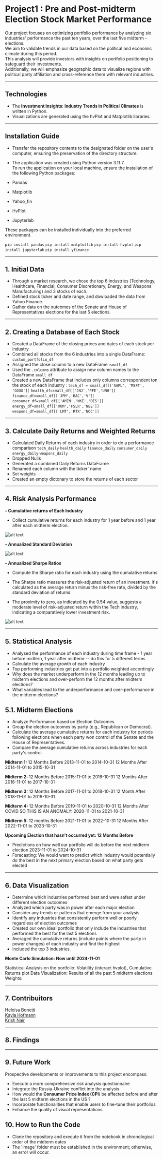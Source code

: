 # Project1 : Pre and Post-midterm Election Stock Market Performance


Our project focuses on optimizing portfolio performance by analyzing six industries' performance the past ten years, over the last five midterm - elections. <br>
We aim to validate trends in our data based on the political and economic climate during this period. <br>
This analysis will provide investors with insights on portfolio positioning to safeguard their investments. <br>
Additionally, we will emphasize geographic data to visualize regions with political party affiliation and cross-reference them with relevant industries.<br>
___
## Technologies
- The **Investment Insights: Industry Trends in Political Climates** is written in Python.<br>
- Visualizations are generated using the hvPlot and Matplotlib libraries.<br>
___
## Installation Guide
- Transfer the repository contents to the designated folder on the user's computer, ensuring the preservation of the directory structure.
- The application was created using Python version 3.11.7. <br>
  To run the application on your local machine, ensure the installation of the following Python packages:<br>

- Pandas <br>
- Matplotlib <br>
- Yahoo_fin<br>
- HvPlot <br>
- Jupyterlab<br>

These packages can be installed  individually into the preferred environment.

`pip install pandas`
`pip install matplotlib`
`pip install hvplot`
`pip install jupyterlab`
`pip install yfinance`
___
## 1. Initial Data 
  - Through a market research, we chose the top 6 industries (Technology, Healthcare, Financial, Consumer Discretionary, Energy, and Weapons Manufacturing) and 3 stocks of each.
  - Defined stock ticker and date range, and dowloaded the data from Yahoo Finance.
  -  Gather data on the outcomes of the Senate and House of Representatives elections for the last 5 elections.

 ___ 
## 2. Creating a Database of Each Stock
   - Created a DataFrame of the closing prices and dates of each stock per industry <br>
  - Combined all stocks from the 6 industries into a single DataFrame: `custom_portfolio_df`
  - Assigned the close column to a new DataFrame :`small_df`
  - Used the `.columns` attribute to assign new column names to the DataFrame `small_df` 
  - Created a new DataFrame that includes only columns correspondent ton the stock of each industry :
  `tech_df = small_df[['AAPL', 'MSFT', 'GOOG']]`
  `health_df=small_df[['JNJ','PFE','UNH']]`
  `finance_df=small_df[['JPM','BAC','V']]`
  `consumer_df=small_df[['AMZN','NKE','DIS']]`
  `energy_df=small_df[['XOM','FSLR','NEE']]`
  `weapons_df=small_df[['LMT','RTX','NOC']]`
___
## 3. Calculate Daily Returns and Weighted Returns 
- Calculated Daily Returns of each industry in order to do a performance comparison
  `tech_daily`
  `health_daily`
  `finance_daily`
  `consumer_daily`
  `energy_daily`
  `weapons_daily`
- Dropped Nulls<br>
- Generated a combined Daily Returns DataFrame<br>
- Renamed each column with the ticker' name <br>
- Set weights <br>
- Created an empty dictonary to store the returns of each sector <br>
___
## 4. Risk Analysis Performance 
**- Cumulative returns of Each Industry** <br>

- Collect cumulative returns for each industry for 1 year before and 1 year after each midterm election.<br>

![alt text](IMAGES/CUMULATIVE_RETURNS_10%20YEARS.png)

**- Annualized Standard Deviation** <br>
 

![alt text](IMAGES/STANDARD_DEVIATION.png)

**- Annualized Sharpe Ratios**<br>
-  Compute the Sharpe ratio for each industry using the cumulative returns<br>
-  The Sharpe ratio measures the risk-adjusted return of an investment. It's calculated as the average return minus the risk-free rate, divided by the standard deviation of returns<br>

- The proximity to zero, as indicated by the 0.54 value, suggests a moderate level of risk-adjusted return within the Tech industry, indicating a comparatively lower investment risk.<br>

![alt text](IMAGES/SHARPE_RATIOS.png)

___
## 5. Statistical Analysis
  
- Analysed the  performance of each industry during time frame - 1 year before midtern, 1 year after midterm -- do this for 5 different terms <br>
- Calculate the average growth of each industry<br>
- Top performing industries get put into a portfolio weighted accordingly<br>
- Why does the market underperform in the 12 months leading up to midterm elections and over-perform the 12 months after midterm elections?<br>
- What variables lead to the underperformance and over-performance in the midterm elections? <br>

## 5.1. Midterm Elections
- Analyze Performance based on Election Outcomes.<br>
- Group the election outcomes by party (e.g., Republican or Democrat).<br>
-  Calculate the average cumulative returns for each industry for periods following elections when each party won control of the Senate and the House of Representatives.<br>
-  Compare the average cumulative returns across industries for each party's control.<br>

**Midterm 1:**
12 Months Before 
2013-11-01 to 2014-10-31
 12 Months After 
2014-11-01 to 2015-10-31

**Midterm 2:**
 12 Months Before 
2015-11-01 to 2016-10-31 
 12 Months After 
2016-11-01 to 2017-10-31

**Midterm 3:**
12 Months Before 
2017-11-01 to 2018-10-31
 12 Month After 
2018-11-01 to 2019-10-31

**Midterm 4:**
12 Months Before 
2019-11-01 to 2020-10-31
 12 Months After 
 COVID SO THIS IS AN ANOMALY: 2020-11-01 to 2021-10-31

 **Midterm 5:**
12 months Before 
2021-11-01 to 2022-10-31
12 Months After 
2022-11-01 to 2023-10-31

**Upcoming Election that hasn't occurred yet: 12 Months Before**
- Predictions on how well our portfolio will do before the next midterm election 
2023-11-01 to 2024-10-31
- Forecasting: We would want to predict which industry would potentially do the best in the next primary election based on what party gets elected 
___
## 6. Data Visualization 
  

- Determine which industries performed best and were safest under different election outcomes <br>
- Analyzed which party was in power after each major election<br>
- Consider any trends or patterns that emerge from your analysis<br>
-  Identify any industries that consistently perform well or poorly regardless of election outcomes<br>
- Created our own ideal portfolio that only include the industries that performed the best for the last 5 elections<br>
- Averaged the cumulative returns (include points where the party in power changes) of each industry and find the highest<br>
- Included the top 3 industries.
  
**Monte Carlo Simulation: Now until 2024-11-01**

Statistical Analysis on the portfolio: Volatility (interact hvplot), Cumulative Returns plot
Data Visualization: Results of all the past 5 midterm elections
Weights:
___
## 7. Contribuitors
[Heloísa Bonetti](https://github.com/helobonetti)<br>
[Kayla Hofmann](https://github.com/kaylah176)<br>
[Krish Nair](https://github.com/krishn100)<br>
___
## 8. Findings

___
## 9. Future Work
Prospective developments or improvements to this project encompass:<br>
- Execute a more comprehensive risk analysis questionnaire<br>
- Integrate the Russia-Ukraine conflict into the analysis<br>
-  How would the **Consumer Price Index (CPI**) be affected before and after the last 5 midterm elections in the US ?<br>
- Incorporate functionalities that enable users to fine-tune their portfolios<br>
- Enhance the quality of visual representations<br>

## 10. How to Run the Code

- Clone the repository and execute it from the notebook in chronological order of the midterm dates <br>
- The 'image' folder must be established in the environment; otherwise, an error will occur.


  





